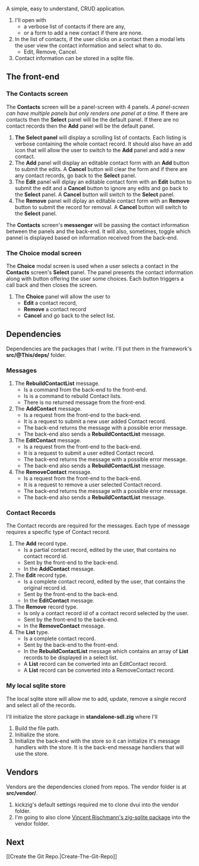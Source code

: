 
A simple, easy to understand, CRUD application.

1. I'll open with
   * a verbose list of contacts if there are any,
   * or a form to add a new contact if there are none.
1. In the list of contacts, if the user clicks on a contact then a modal lets the user view the contact information and select what to do.
   * Edit, Remove, Cancel.
1. Contact information can be stored in a sqlite file.

## The front-end

### The Contacts screen

The **Contacts** screen will be a panel-screen with 4 panels. _A panel-screen can have multiple panels but only renders one panel at a time._ If there are contacts then the **Select** panel will be the default panel. If there are no contact records then the **Add** panel will be the default panel.

1. **The Select panel** will display a scrolling list of contacts. Each listing is verbose containing the whole contact record. It should also have an add icon that will allow the user to switch to the **Add** panel and add a new contact.
1. The **Add** panel will display an editable contact form with an **Add** button to submit the edits. A **Cancel** button will clear the form and if there are any contact records, go back to the **Select** panel.
1. The **Edit** panel will diplay an editable contact form with an **Edit** button to submit the edit and a **Cancel** button to ignore any edits and go back to the **Select** panel. A **Cancel** button will switch to the **Select** panel.
1. The **Remove** panel will diplay an editable contact form with an **Remove** button to submit the record for removal. A **Cancel** button will switch to the **Select** panel.

The **Contacts** screen's **messenger** will be passing the contact information between the panels and the back-end. It will also, sometimes, toggle which pannel is displayed based on information received from the back-end.

### The Choice modal screen

The **Choice** modal screen is used when a user selects a contact in the **Contacts** screen's **Select** panel. The panel presents the contact information along with button offering the user some choices. Each button triggers a call back and then closes the screen.

1. The **Choice** panel will allow the user to
   * **Edit** a contact record,
   * **Remove** a contact record
   * **Cancel** and go back to the select list.

## Dependencies

Dependencies are the packages that I write. I'll put them in the framework's **src/@This/deps/** folder.

### Messages

1. The **RebuildContactList** message.
   * Is a command from the back-end to the front-end.
   * Is is a command to rebuild Contact lists.
   * There is no returned message from the front-end.
1. The **AddContact** message.
   * Is a request from the front-end to the back-end.
   * It is a request to submit a new user added Contact record.
   * The back-end returns the message with a possible error message.
   * The back-end also sends a **RebuildContactList** message.
1. The **EditContact** message.
   * Is a request from the front-end to the back-end.
   * It is a request to submit a user edited Contact record.
   * The back-end returns the message with a possible error message.
   * The back-end also sends a **RebuildContactList** message.
1. The **RemoveContact** message.
   * Is a request from the front-end to the back-end.
   * It is a request to remove a user selected Contact record.
   * The back-end returns the message with a possible error message.
   * The back-end also sends a **RebuildContactList** message.

### Contact Records

The Contact records are required for the messages. Each type of message requires a specific type of Contact record.

1. The **Add** record type.
   * Is a partial contact record, edited by the user, that contains no contact record id.
   * Sent by the front-end to the back-end.
   * In the **AddContact** message.
1. The **Edit** record type.
   * Is a complete contact record, edited by the user, that contains the original record id.
   * Sent by the front-end to the back-end.
   * In the **EditContact** message.
1. The **Remove** record type.
   * Is only a contact record id of a contact record selected by the user.
   * Sent by the front-end to the back-end.
   * In the **RemoveContact** message.
1. The **List** type.
   * Is a complete contact record.
   * Sent by the back-end to the front-end.
   * In the **RebuildContactList** message which contains an array of **List** records to be displayed in a select list.
   * A **List** record can be converted into an EditContact record.
   * A **List** record can be converted into a RemoveContact record.

### My local sqlite store

The local sqlite store will allow me to add, update, remove a single record and select all of the records.

I'll initialize the store package in **standalone-sdl.zig** where I'll

1. Build the file path.
1. Initialize the store.
1. Initialize the back-end with the store so it can initialize it's message handlers with the store. It is the back-end message handlers that will use the store.

## Vendors

Vendors are the dependencies cloned from repos. The vendor folder is at **src/vendor/**.

1. kickzig's default settings required me to clone dvui into the vendor folder.
1. I'm going to also clone [Vincent Rischmann's zig-sqlite package](https://github.com/vrischmann/zig-sqlite.git) into the vendor folder.

## Next

[[Create the Git Repo.|Create-The-Git-Repo]]
